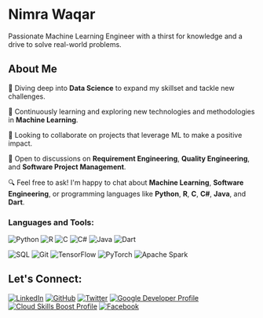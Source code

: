 
# Nimra Waqar

Passionate Machine Learning Engineer with a thirst for knowledge and a drive to solve real-world problems.

## About Me

🚀 Diving deep into **Data Science** to expand my skillset and tackle new challenges.

🌱 Continuously learning and exploring new technologies and methodologies in **Machine Learning**.

🤝 Looking to collaborate on projects that leverage ML to make a positive impact.

💬 Open to discussions on **Requirement Engineering**, **Quality Engineering**, and **Software Project Management**.

🔍 Feel free to ask! I'm happy to chat about **Machine Learning**, **Software Engineering**, or programming languages like **Python**, **R**, **C**, **C#**, **Java**, and **Dart**.

### Languages and Tools:

![Python](https://img.shields.io/badge/-Python-3776AB?style=for-the-badge&logo=python&logoColor=white)
![R](https://img.shields.io/badge/-R-276DC3?style=for-the-badge&logo=r&logoColor=white)
![C](https://img.shields.io/badge/-C-A8B9CC?style=for-the-badge&logo=c&logoColor=white)
![C#](https://img.shields.io/badge/-C%23-239120?style=for-the-badge&logo=c-sharp&logoColor=white)
![Java](https://img.shields.io/badge/-Java-007396?style=for-the-badge&logo=java&logoColor=white)
![Dart](https://img.shields.io/badge/-Dart-0175C2?style=for-the-badge&logo=dart&logoColor=white)

![SQL](https://img.shields.io/badge/-SQL-4479A1?style=for-the-badge&logo=sql&logoColor=white)
![Git](https://img.shields.io/badge/-Git-F05032?style=for-the-badge&logo=git&logoColor=white)
![TensorFlow](https://img.shields.io/badge/-TensorFlow-FF6F00?style=for-the-badge&logo=tensorflow&logoColor=white)
![PyTorch](https://img.shields.io/badge/-PyTorch-EE4C2C?style=for-the-badge&logo=pytorch&logoColor=white)
![Apache Spark](https://img.shields.io/badge/-Apache%20Spark-E25A1C?style=for-the-badge&logo=apache-spark&logoColor=white)

## Let's Connect:

[![LinkedIn](https://img.shields.io/badge/-LinkedIn-blue?style=for-the-badge&logo=linkedin)](https://www.linkedin.com/in/nimrahwaqar/) [![GitHub](https://img.shields.io/badge/-GitHub-black?style=for-the-badge&logo=github)](https://github.com/am-nimrah) [![Twitter](https://img.shields.io/badge/-Twitter-1DA1F2?style=for-the-badge&logo=twitter&logoColor=white)](https://twitter.com/nimrah_waqar) [![Google Developer Profile](https://img.shields.io/badge/-Google%20Developer%20Profile-4285F4?style=for-the-badge&logo=google&logoColor=white)](https://developers.google.com/profile/u/NimraWaqar) [![Cloud Skills Boost Profile](https://img.shields.io/badge/-Cloud%20Skills%20Boost-4285F4?style=for-the-badge&logo=google&logoColor=white)](https://www.cloudskillsboost.google/public_profiles/89ba4cb7-8d82-44eb-b10b-7330cc7688f4) [![Facebook](https://img.shields.io/badge/-Facebook-1877F2?style=for-the-badge&logo=facebook&logoColor=white)](https://www.facebook.com/people/Nimra-Waqar/pfbid02UtvDKv6Fr9dgb34RgZoF8BgdAHJEedqNkqvSMYdHd1Fkn7xayvoCTs5wbjxiUm4El/)

